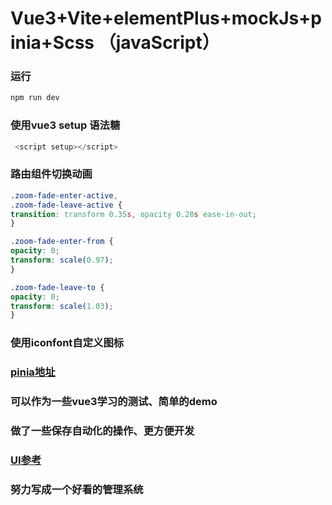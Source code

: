 # Vue3+Vite+elementPlus+mockJs+pinia+Scss （javaScript）

###  运行
```javascript
npm run dev
```
### 使用vue3 setup 语法糖
```javascript
 <script setup></script>
```
### 路由组件切换动画
```css
.zoom-fade-enter-active,
.zoom-fade-leave-active {
transition: transform 0.35s, opacity 0.28s ease-in-out;
}

.zoom-fade-enter-from {
opacity: 0;
transform: scale(0.97);
}

.zoom-fade-leave-to {
opacity: 0;
transform: scale(1.03);
}
```
### 使用iconfont自定义图标
### [pinia地址](https://pinia.vuejs.org/introduction.html#basic-example) 
### 可以作为一些vue3学习的测试、简单的demo
### 做了一些保存自动化的操作、更方便开发
### [UI参考](https://naive-ui-admin.vercel.app/#/dashboard)
### 努力写成一个好看的管理系统